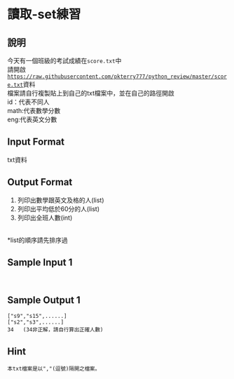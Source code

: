 # 讀取-set練習 #

## 說明 ##

今天有一個班級的考試成績在<code>score.txt</code>中<br>
請開啟<code>https://raw.githubusercontent.com/pkterry777/python_review/master/score.txt</code>資料<br>
檔案請自行複製貼上到自己的txt檔案中，並在自己的路徑開啟<br>
id：代表不同人<br>
math:代表數學分數<br>
eng:代表英文分數<br>


## Input Format ##

 txt資料<br>

## Output Format ##

1. 列印出數學跟英文及格的人(list)<br>
2. 列印出平均低於60分的人(list)<br>
3. 列印出全班人數(int)<br>
<br>
*list的順序請先排序過<br>

## Sample Input 1 ##
```


```

## Sample Output 1 ##
```
["s9","s15",......]
["s2","s3",......]
34   (34非正解，請自行算出正確人數)
```

## Hint ##

```
本txt檔案是以","(逗號)隔開之檔案。

```
